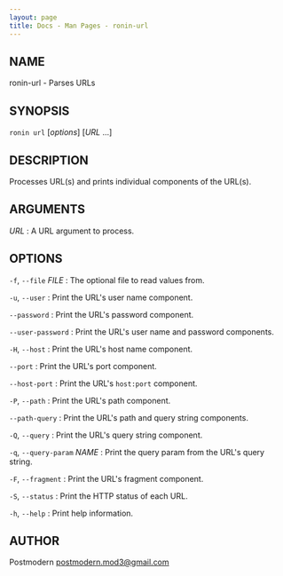 ```yaml
---
layout: page
title: Docs - Man Pages - ronin-url
---
```


## NAME

ronin-url - Parses URLs

## SYNOPSIS

`ronin url` [*options*] [*URL* ...]

## DESCRIPTION

Processes URL(s) and prints individual components of the URL(s).

## ARGUMENTS

*URL*
: A URL argument to process.

## OPTIONS

`-f`, `--file` *FILE*
: The optional file to read values from.

`-u`, `--user`
: Print the URL's user name component.

`--password`
: Print the URL's password component.

`--user-password`
: Print the URL's user name and password components.

`-H`, `--host`
: Print the URL's host name component.

`--port`
: Print the URL's port component.

`--host-port`
: Print the URL's `host:port` component.

`-P`, `--path`
: Print the URL's path component.

`--path-query`
: Print the URL's path and query string components.

`-Q`, `--query`
: Print the URL's query string component.

`-q`, `--query-param` *NAME*
: Print the query param from the URL's query string.

`-F`, `--fragment`
: Print the URL's fragment component.

`-S`, `--status`
: Print the HTTP status of each URL.

`-h`, `--help`
: Print help information.

## AUTHOR

Postmodern <postmodern.mod3@gmail.com>


